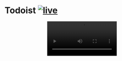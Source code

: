 # Todoist <a href='https://to-do-list-598f1.web.app/app/today'>![live](http://img.shields.io/badge/live-blue.png)</a>

<div align='center'>
<video width='45%' src='https://user-images.githubusercontent.com/69124951/161383913-418d22f2-ffbb-4cab-b251-b500ba22dba8.mp4'/>
</div>

